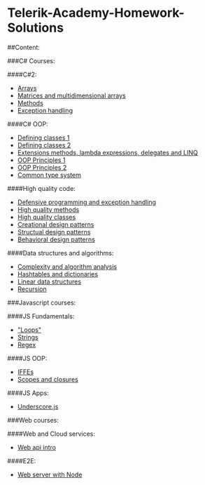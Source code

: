 # Telerik-Academy-Homework-Solutions

##Content:

###C# Courses:

####C#2:

 + [Arrays](https://github.com/KonstantinSimeonov/Telerik-Academy-Homework-Solutions/tree/master/CSharp%202/FirstArrayHW)
 + [Matrices and multidimensional arrays](https://github.com/KonstantinSimeonov/Telerik-Academy-Homework-Solutions/tree/master/CSharp%202/Matrices%20and%20multidimensional%20arrays)
 + [Methods](https://github.com/KonstantinSimeonov/Telerik-Academy-Homework-Solutions/tree/master/CSharp%202/Methods)
 + [Exception handling](https://github.com/KonstantinSimeonov/Telerik-Academy-Homework-Solutions/tree/master/CSharp%202/Exception%20handling)
 
####C# OOP:
 
 + [Defining classes 1](https://github.com/KonstantinSimeonov/Telerik-Academy-Homework-Solutions/tree/master/CSharp%20OOP/Defining-Classes-1)
 + [Defining classes 2](https://github.com/KonstantinSimeonov/Telerik-Academy-Homework-Solutions/tree/master/CSharp%20OOP/Defining-Classes-2)
 + [Extensions methods, lambda expressions, delegates and LINQ](https://github.com/KonstantinSimeonov/Telerik-Academy-Homework-Solutions/tree/master/CSharp%20OOP/Extensions-Delegates-Lambda-Linq-Dynamic)
 + [OOP Principles 1](https://github.com/KonstantinSimeonov/Telerik-Academy-Homework-Solutions/tree/master/CSharp%20OOP/OOP-Principles-Part-1)
 + [OOP Principles 2](https://github.com/KonstantinSimeonov/Telerik-Academy-Homework-Solutions/tree/master/CSharp%20OOP/OOP-Pinciples-Part-2)
 + [Common type system](https://github.com/KonstantinSimeonov/Telerik-Academy-Homework-Solutions/tree/master/CSharp%20OOP/Common-Type-System)
 
####High quality code:

 + [Defensive programming and exception handling](https://github.com/KonstantinSimeonov/Telerik-Academy-Homework-Solutions/tree/master/High%20Quality%20Code/Defensive%20programming%20and%20exception%20handling)
 + [High quality methods](https://github.com/KonstantinSimeonov/Telerik-Academy-Homework-Solutions/tree/master/High%20Quality%20Code/High%20Quality%20Methods)
 + [High quality classes](https://github.com/KonstantinSimeonov/Telerik-Academy-Homework-Solutions/tree/master/High%20Quality%20Code/High%20Quality%20Classes)
 + [Creational design patterns](https://github.com/KonstantinSimeonov/Telerik-Academy-Homework-Solutions/tree/master/High%20Quality%20Code/Creational%20Patterns)
 + [Structual design patterns](https://github.com/KonstantinSimeonov/Telerik-Academy-Homework-Solutions/tree/master/High%20Quality%20Code/Structural%20Patterns)
 + [Behavioral design patterns](https://github.com/KonstantinSimeonov/Telerik-Academy-Homework-Solutions/tree/master/High%20Quality%20Code/Behavioral%20Patterns)

####Data structures and algorithms:
 + [Complexity and algorithm analysis](https://github.com/KonstantinSimeonov/Telerik-Academy-Homework-Solutions/blob/master/DSA/Algorithm%20analysis%20and%20complexity/Complexity.md)
 + [Hashtables and dictionaries](https://github.com/KonstantinSimeonov/Telerik-Academy-Homework-Solutions/tree/master/DSA/HashTablesAndDictionaries)
 + [Linear data structures](https://github.com/KonstantinSimeonov/Telerik-Academy-Homework-Solutions/tree/master/DSA/Linear%20data%20structures/LinearDataStructures)
 + [Recursion](https://github.com/KonstantinSimeonov/Telerik-Academy-Homework-Solutions/tree/master/DSA/Recursion)

###Javascript courses:

####JS Fundamentals:

 + ["Loops"](https://github.com/KonstantinSimeonov/Telerik-Academy-Homework-Solutions/tree/master/JS%20Fundamentals/''Loops'')
 + [Strings](https://github.com/KonstantinSimeonov/Telerik-Academy-Homework-Solutions/tree/master/JS%20Fundamentals/Strings)
 + [Regex](https://github.com/KonstantinSimeonov/Telerik-Academy-Homework-Solutions/tree/master/JS%20Fundamentals/regEx)
 
####JS OOP:

 + [IFFEs](https://github.com/KonstantinSimeonov/Telerik-Academy-Homework-Solutions/tree/master/JS%20OOP/IFFEs)
 + [Scopes and closures](https://github.com/KonstantinSimeonov/Telerik-Academy-Homework-Solutions/tree/master/JS%20OOP/Scopes%20and%20Closures)
 
####JS Apps:

 + [Underscore.js](https://github.com/KonstantinSimeonov/Telerik-Academy-Homework-Solutions/tree/master/JS%20Apps/Underscore)
 
###Web courses:

####Web and Cloud services:
 + [Web api intro](https://github.com/KonstantinSimeonov/Telerik-Academy-Homework-Solutions/tree/master/VVeb/Web%20Api)
 
####E2E:
 + [Web server with Node](https://github.com/KonstantinSimeonov/Telerik-Academy-Homework-Solutions/tree/master/E2E/Web%20server%20with%20NodeJS/File%20Upload)
